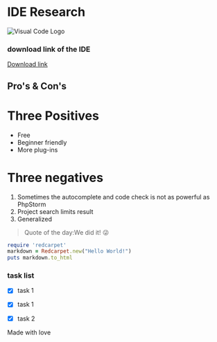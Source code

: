 # IDE Research
![Visual Code Logo](https://cdn.worldvectorlogo.com/logos/visual-studio-code-1.svg)
      
      
### download link of the IDE
[Download link](https://code.visualstudio.com/download) 
   
## Pro's & Con's
   
# Three Positives
   
        
        
          
          
   - Free         
   - Beginner friendly
   - More plug-ins
# Three negatives 
      

   1. Sometimes the autocomplete and code check is not as powerful as PhpStorm
   2. Project search limits result
   3. Generalized
        
> Quote of the day:We did it! &#128540;
```ruby
require 'redcarpet'
markdown = Redcarpet.new("Hello World!")
puts markdown.to_html
```
### task list
  - [x] task 1
  - [x] task 1
  - [x] task 2
     
   
   
   Made with love
